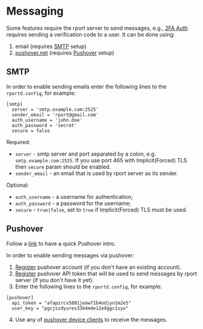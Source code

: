 # Messaging
Some features require the rport server to send messages, e.g., [2FA Auth](no02-api-auth.md#two-factor-auth) requires sending a verification code to a user.
It can be done using:
1. email (requires [SMTP](no15-messaging.md#smtp) setup)
2. [pushover.net](https://pushover.net) (requires [Pushover](no15-messaging.md#pushover) setup)

## SMTP
In order to enable sending emails enter the following lines to the `rportd.config`, for example:
```
[smtp]
  server = 'smtp.example.com:2525'
  sender_email = 'rport@gmail.com'
  auth_username = 'john.doe'
  auth_password = 'secret'
  secure = false
```
Required:
- `server` - smtp server and port separated by a colon, e.g. `smtp.example.com:2525`. If you use port 465 with Implicit(Forced) TLS then `secure` param should be enabled.
- `sender_email` - an email that is used by rport server as its sender.

Optional:
- `auth_username` - a username for authentication;
- `auth_password` - a password for the username;
- `secure` - `true|false`, set to `true` if Implicit(Forced) TLS must be used.

## Pushover
Follow a [link](https://support.pushover.net/i7-what-is-pushover-and-how-do-i-use-it) to have a quick Pushover intro.

In order to enable sending messages via pushover:
1. [Register](https://pushover.net/signup) pushover account (if you don't have an existing account).
2. [Register](https://pushover.net/apps/build) pushover API token that will be used to send messages by rport server (if you don't have it yet).
3. Enter the following lines to the `rportd.config`, for example:
```
[pushover]
  api_token = "afapzrcv5801jeaw71b4odjyn1m2e5"
  user_key = "pgcjszdyures33k4m4e12e9ggc1syo"
```
4. Use any of [pushover device clients](https://pushover.net/clients) to receive the messages.